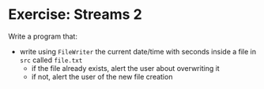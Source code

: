 # Exercise: Streams 2
Write a program that:
* write using `FileWriter` the current date/time with seconds inside a file in `src` called `file.txt`
  * if the file already exists, alert the user about overwriting it
  * if not, alert the user of the new file creation

